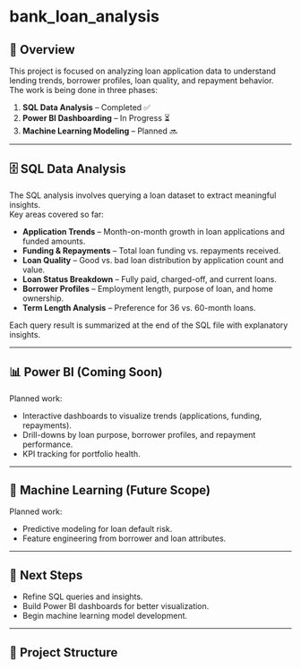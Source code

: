 # bank_loan_analysis
## 📌 Overview
This project is focused on analyzing loan application data to understand lending trends, borrower profiles, loan quality, and repayment behavior.  
The work is being done in three phases:
1. **SQL Data Analysis** – Completed ✅
2. **Power BI Dashboarding** – In Progress ⏳
3. **Machine Learning Modeling** – Planned 🔜

---

## 🗄️ SQL Data Analysis
The SQL analysis involves querying a loan dataset to extract meaningful insights.  
Key areas covered so far:
- **Application Trends** – Month-on-month growth in loan applications and funded amounts.  
- **Funding & Repayments** – Total loan funding vs. repayments received.  
- **Loan Quality** – Good vs. bad loan distribution by application count and value.  
- **Loan Status Breakdown** – Fully paid, charged-off, and current loans.  
- **Borrower Profiles** – Employment length, purpose of loan, and home ownership.  
- **Term Length Analysis** – Preference for 36 vs. 60-month loans.  

Each query result is summarized at the end of the SQL file with explanatory insights.  

---

## 📊 Power BI (Coming Soon)
Planned work:
- Interactive dashboards to visualize trends (applications, funding, repayments).  
- Drill-downs by loan purpose, borrower profiles, and repayment performance.  
- KPI tracking for portfolio health.  

---

## 🤖 Machine Learning (Future Scope)
Planned work:
- Predictive modeling for loan default risk.  
- Feature engineering from borrower and loan attributes.  

---

## 🚀 Next Steps
- Refine SQL queries and insights.  
- Build Power BI dashboards for better visualization.  
- Begin machine learning model development.  

---

## 📂 Project Structure
